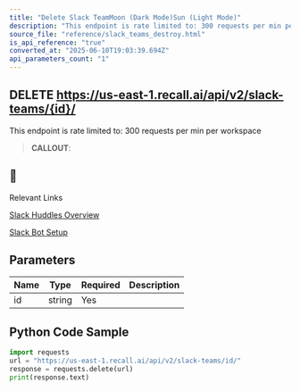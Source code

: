 ```yaml
---
title: "Delete Slack TeamMoon (Dark Mode)Sun (Light Mode)"
description: "This endpoint is rate limited to: 300 requests per min per workspace"
source_file: "reference/slack_teams_destroy.html"
is_api_reference: "true"
converted_at: "2025-06-10T19:03:39.694Z"
api_parameters_count: "1"
---
```

## DELETE https://us-east-1.recall.ai/api/v2/slack-teams/{id}/

This endpoint is rate limited to: 300 requests per min per workspace

> **CALLOUT**:

## 📘

Relevant Links

[Slack Huddles Overview](/docs/slack-huddles.md)

[Slack Bot Setup](/docs/slack-bot-setup.md)
## Parameters

| Name | Type | Required | Description |
| --- | --- | --- | --- |
| id | string | Yes |  |

## Python Code Sample

```python
import requests
url = "https://us-east-1.recall.ai/api/v2/slack-teams/id/"
response = requests.delete(url)
print(response.text)
```
